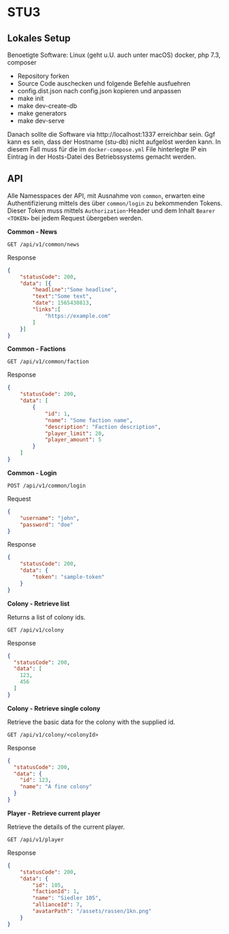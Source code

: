STU3
====

Lokales Setup
-------------

Benoetigte Software: Linux (geht u.U. auch unter macOS) docker, php 7.3,
composer

- Repository forken
- Source Code auschecken und folgende Befehle ausfuehren
- config.dist.json nach config.json kopieren und anpassen
- make init
- make dev-create-db
- make generators
- make dev-serve

Danach sollte die Software via http://localhost:1337 erreichbar sein. Ggf kann
es sein, dass der Hostname (stu-db) nicht aufgelöst werden kann. In diesem
Fall muss für die im `docker-compose.yml` File hinterlegte IP ein Eintrag in
der Hosts-Datei des Betriebssystems gemacht werden.

API
---

Alle Namesspaces der API, mit Ausnahme von `common`, erwarten eine Authentifizierung mittels des über `common/login` zu bekommenden Tokens.
Dieser Token muss mittels `Authorization`-Header und dem Inhalt `Bearer <TOKEN>` bei jedem Request übergeben werden.

**Common - News**

`GET /api/v1/common/news`

Response
```json
{
    "statusCode": 200,
    "data": [{
        "headline":"Some headline",
        "text":"Some text",
        "date": 1565430813,
        "links":[
            "https://example.com"
        ]
    }]
}
```

**Common - Factions**

`GET /api/v1/common/faction`

Response
```json
{
    "statusCode": 200,
    "data": [
        {
            "id": 1,
            "name": "Some faction name",
            "description": "Faction description",
            "player_limit": 20,
            "player_amount": 5
        }
    ]
}
```

**Common - Login**

`POST /api/v1/common/login`

Request
```json
{
    "username": "john",
    "password": "doe"
}
```

Response
```json
{
    "statusCode": 200,
    "data": {
        "token": "sample-token"
    }
}
```

**Colony - Retrieve list**

Returns a list of colony ids.

`GET /api/v1/colony`

Response
```json
{
  "statusCode": 200,
  "data": [
    123,
    456
  ]
}
```

**Colony - Retrieve single colony**

Retrieve the basic data for the colony with the supplied id.

`GET /api/v1/colony/<colonyId>`

Response
```json
{
  "statusCode": 200,
  "data": {
    "id": 123,
    "name": "A fine colony"
  }
}
```

**Player - Retrieve current player**

Retrieve the details of the current player.

`GET /api/v1/player`

Response
```json
{
    "statusCode": 200,
    "data": {
        "id": 105,
        "factionId": 1,
        "name": "Siedler 105",
        "allianceId": 7,
        "avatarPath": "/assets/rassen/1kn.png"
    }
}
```
